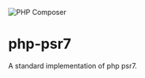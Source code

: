![PHP Composer](https://github.com/mathsgod/php-psr7/workflows/PHP%20Composer/badge.svg)

# php-psr7

A standard implementation of php psr7.
